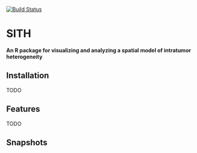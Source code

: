 [![Build Status](https://travis-ci.org/phillipnicol/SMITH.svg?branch=master)](https://travis-ci.org/phillipnicol/SMITH)

# SITH

**An R package for visualizing and analyzing a spatial model of intratumor heterogeneity**

## Installation 

TODO

## Features

TODO

## Snapshots
